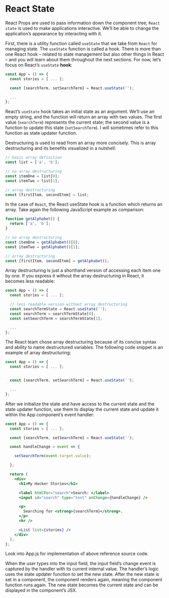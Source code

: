 # React State

React Props are used to pass information down the component tree; `React state` is used to make applications interactive. We’ll be able to change the application’s appearance by interacting with it.

First, there is a utility function called `useState` that we take from `React` for managing state. The `useState` function is called a hook. There is more than one React hook – related to state management but also other things in React – and you will learn about them throughout the next sections. For now, let’s focus on React’s `useState` **hook**:

```jsx
const App = () => {
  const stories = [ ... ];

  const [searchTerm, setSearchTerm] = React.useState('');

  ...
};
```

React’s `useState` hook takes an initial state as an argument. We’ll use an empty string, and the function will return an array with two values. The first value (`searchTerm`) represents the current state; the second value is a function to update this state (`setSearchTerm`). I will sometimes refer to this function as state updater function.

Destructuring is used to read from an array more concisely. This is array destructuring and its benefits visualized in a nutshell:

```jsx
// basic array definition
const list = ['a', 'b'];

// no array destructuring
const itemOne = list[0];
const itemTwo = list[1];

// array destructuring
const [firstItem, secondItem] = list;
```

In the case of `React`, the React useState hook is a function which returns an array. Take again the following JavaScript example as comparison:

```jsx
function getAlphabet() {
  return ['a', 'b'];
}

// no array destructuring
const itemOne = getAlphabet()[0];
const itemTwo = getAlphabet()[1];

// array destructuring
const [firstItem, secondItem] = getAlphabet();
```

Array destructuring is just a shorthand version of accessing each item one by one. If you express it without the array destructuring in React, it becomes less readable:

```jsx
const App = () => {
  const stories = [ ... ];

  // less readable version without array destructuring
  const searchTermState = React.useState('');
  const searchTerm = searchTermState[0];
  const setSearchTerm = searchTermState[1];

  ...
};
```

The React team chose array destructuring because of its concise syntax and ability to name destructured variables. The following code snippet is an example of array destructuring:

```jsx
const App = () => {
  const stories = [ ... ];


  const [searchTerm, setSearchTerm] = React.useState('');

  ...
};
```

After we initialize the state and have access to the current state and the state updater function, use them to display the current state and update it within the App component’s event handler:

```jsx
const App = () => {
  const stories = [ ... ];

  const [searchTerm, setSearchTerm] = React.useState('');

  const handleChange = event => {

    setSearchTerm(event.target.value);

  };

  return (
    <div>
      <h1>My Hacker Stories</h1>

      <label htmlFor="search">Search: </label>
      <input id="search" type="text" onChange={handleChange} />

      <p>
        Searching for <strong>{searchTerm}</strong>.
      </p>
      <hr />

      <List list={stories} />
    </div>
  );
};
```

Look into App.js for implementation of above reference source code.

When the user types into the input field, the input field’s change event is captured by the handler with its current internal value. The handler’s logic uses the state updater function to set the new state. After the new state is set in a component, the component renders again, meaning the component function runs again. The new state becomes the current state and can be displayed in the component’s JSX.
